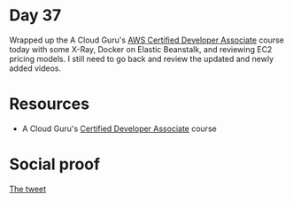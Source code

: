 # Day 37

Wrapped up the A Cloud Guru's [AWS Certified Developer Associate](https://acloud.guru/learn/aws-certified-developer-associate) course today with some X-Ray, Docker on Elastic Beanstalk, and reviewing EC2 pricing models. I still need to go back and review the updated and newly added videos.

# Resources

- A Cloud Guru's [Certified Developer Associate](https://acloud.guru/learn/aws-certified-developer-associate) course

# Social proof

[The tweet](https://twitter.com/jennapederson/status/1296966554328928259?s=20)
